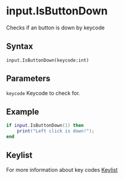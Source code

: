 # input.IsButtonDown
Checks if an button is down by keycode

## Syntax
```
input.IsButtonDown(keycode:int)
```

## Parameters
```keycode``` Keycode to check for. 

## Example
```lua
if input.IsButtonDown(1) then
	print("Left click is down!");
end
```

## Keylist
For more information about key codes
[Keylist](keylist.md)
